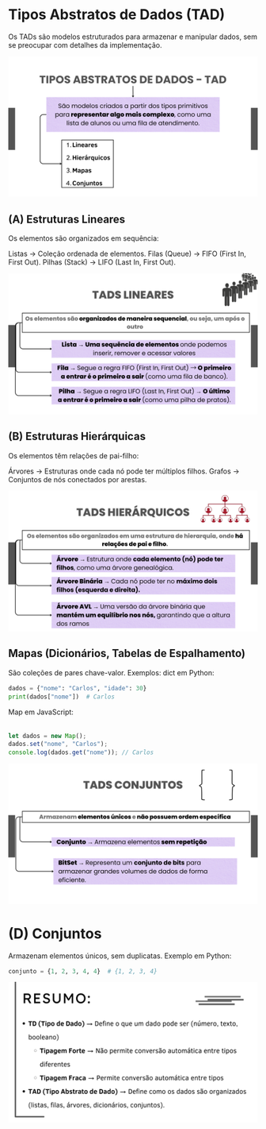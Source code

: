 # Tipos Abstratos de Dados (TAD)
Os TADs são modelos estruturados para armazenar e manipular dados, sem se preocupar com detalhes da implementação.

![alt text](images/16.png)

## (A) Estruturas Lineares
Os elementos são organizados em sequência:

Listas → Coleção ordenada de elementos.
Filas (Queue) → FIFO (First In, First Out).
Pilhas (Stack) → LIFO (Last In, First Out).

![alt text](images/17.png)

## (B) Estruturas Hierárquicas
Os elementos têm relações de pai-filho:

Árvores → Estruturas onde cada nó pode ter múltiplos filhos.
Grafos → Conjuntos de nós conectados por arestas.

![alt text](images/18.png)


##  Mapas (Dicionários, Tabelas de Espalhamento)
São coleções de pares chave-valor.
Exemplos:
dict em Python:

```python
dados = {"nome": "Carlos", "idade": 30}
print(dados["nome"])  # Carlos
```

Map em JavaScript:
```js

let dados = new Map();
dados.set("nome", "Carlos");
console.log(dados.get("nome")); // Carlos
```

![alt text](images/20.png)

# (D) Conjuntos
Armazenam elementos únicos, sem duplicatas.
Exemplo em Python:

```python
conjunto = {1, 2, 3, 4, 4}  # {1, 2, 3, 4}
```

![alt text](images/21.png)